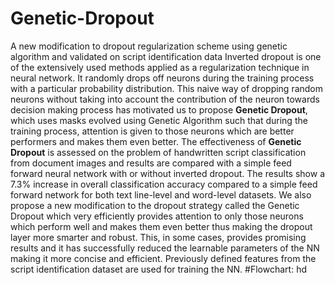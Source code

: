 # Genetic-Dropout
A new  modification to dropout regularization scheme using genetic algorithm and validated on script identification data
 Inverted dropout is one of the extensively used methods applied as a regularization technique in neural network. It randomly drops off neurons during the training process with a particular probability distribution. This naive way of dropping random neurons without taking into account the contribution of the neuron towards decision making process has motivated us to propose **Genetic Dropout**, which uses masks evolved using Genetic Algorithm such that during the training process, attention is given to those neurons which are better performers and makes them even better. The effectiveness of **Genetic Dropout** is assessed on the problem of handwritten script classification from document images and results are compared with a simple feed forward neural network with or without inverted dropout. The results show a 7.3% increase in overall classification accuracy compared to a simple feed forward network for both text line-level and word-level datasets.
 We also propose a new modification to the dropout strategy called the Genetic Dropout which very efficiently provides attention to only those neurons which perform well and makes them even better thus making the dropout layer more smarter and robust. This, in some cases, provides promising results and it has successfully reduced the learnable parameters of the NN making it more concise and efficient. Previously defined features from the script identification dataset are used for training the NN.
#Flowchart:
hd
 
 
